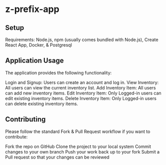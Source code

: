 # z-prefix-app

## Setup
Requirements:
Node.js,
npm (usually comes bundled with Node.js),
Create React App,
Docker, &
Postgresql

## Application Usage
The application provides the following functionality:

Login and Signup: Users can create an account and log in.
View Inventory: All users can view the current inventory list.
Add Inventory Item: All users can add new inventory items.
Edit Inventory Item: Only Logged-in users can edit existing inventory items.
Delete Inventory Item: Only Logged-in users can delete existing inventory items.

## Contributing
Please follow the standard Fork & Pull Request workflow if you want to contribute:

Fork the repo on GitHub
Clone the project to your local system
Commit changes to your own branch
Push your work back up to your fork
Submit a Pull request so that your changes can be reviewed
